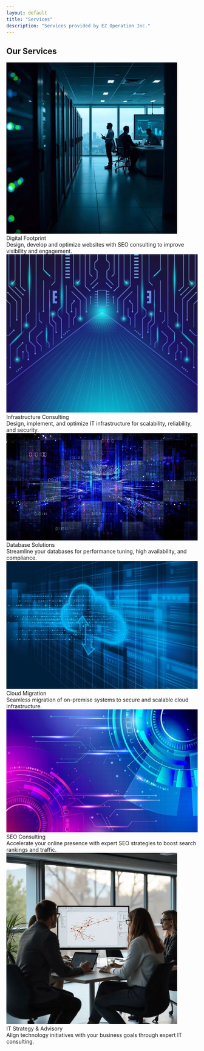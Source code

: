```yaml
---
layout: default
title: "Services"
description: "Services provided by EZ Operation Inc."
---
```


<div class="container mt-5">
  <h2 class="text-center mb-4">Our Services</h2>
  <div class="row g-4 justify-content-center text-center" id="services">
    <!-- Service 1 -->
    <div class="col-md-4">
      <div class="card h-100 service-card shadow-sm">
        <img src="assets/images/footprint.jpg" class="service-img img-fluid" alt="Digital Footprint" />
        <div class="card-body text-center">
          <i class="fas fa-globe service-icon"></i>
          <div class="service-title">Digital Footprint</div>
        </div>
        <div class="service-overlay">
          Design, develop and optimize websites with SEO consulting to improve visibility and engagement.
        </div>
      </div>
    </div>
    <!-- Service 2 -->
    <div class="col-md-4">
      <div class="card h-100 service-card shadow-sm">
        <img src="assets/images/infra.jpg" class="service-img img-fluid" alt="Infrastructure Consulting" />
        <div class="card-body text-center">
          <i class="fas fa-network-wired service-icon"></i>
          <div class="service-title">Infrastructure Consulting</div>
        </div>
        <div class="service-overlay">
          Design, implement, and optimize IT infrastructure for scalability, reliability, and security.
        </div>
      </div>
    </div>
    <!-- Service 3 -->
    <div class="col-md-4">
      <div class="card h-100 service-card shadow-sm">
        <img src="assets/images/database.jpg" class="service-img img-fluid" loading="lazy" alt="Database Solutions" />
        <div class="card-body text-center">
          <i class="fas fa-database service-icon"></i>
          <div class="service-title">Database Solutions</div>
        </div>
        <div class="service-overlay">
          Streamline your databases for performance tuning, high availability, and compliance.
        </div>
      </div>
    </div>
    <!-- Service 4 -->
    <div class="col-md-4">
      <div class="card h-100 service-card shadow-sm">
        <img src="assets/images/cloud.jpg" class="service-img img-fluid" loading="lazy" alt="Cloud Migration" />
        <div class="card-body text-center">
          <i class="fas fa-cloud-upload-alt service-icon"></i>
          <div class="service-title">Cloud Migration</div>
        </div>
        <div class="service-overlay">
          Seamless migration of on-premise systems to secure and scalable cloud infrastructure.
        </div>
      </div>
    </div>
    <!-- Service 5 -->
    <div class="col-md-4">
      <div class="card h-100 service-card shadow-sm">
        <img src="assets/images/SEO.jpg" class="service-img img-fluid" loading="lazy" alt="SEO Consulting" />
        <div class="card-body text-center">
          <i class="fas fa-cogs service-icon"></i>
          <div class="service-title">SEO Consulting</div>
        </div>
        <div class="service-overlay">
          Accelerate your online presence with expert SEO strategies to boost search rankings and traffic.
        </div>
      </div>
    </div>
    <!-- Service 6 -->
    <div class="col-md-4">
      <div class="card h-100 service-card shadow-sm">
        <img src="assets/images/strategy.jpg" class="service-img img-fluid" loading="lazy" alt="IT Strategy & Advisory" />
        <div class="card-body text-center">
          <i class="fas fa-lightbulb service-icon"></i>
          <div class="service-title">IT Strategy & Advisory</div>
        </div>
        <div class="service-overlay">
          Align technology initiatives with your business goals through expert IT consulting.
        </div>
      </div>
    </div>
  </div>
</div>
